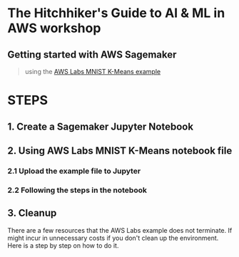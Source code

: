 # The Hitchhiker's Guide to AI & ML in AWS workshop
## Getting started with AWS Sagemaker
> using the [AWS Labs MNIST K-Means example](https://github.com/awslabs/amazon-sagemaker-examples/tree/master/sagemaker-python-sdk/1P_kmeans_highlevel)

# STEPS
## 1. Create a Sagemaker Jupyter Notebook

## 2. Using AWS Labs MNIST K-Means notebook file
### 2.1 Upload the example file to Jupyter

### 2.2 Following the steps in the notebook

## 3. Cleanup
There are a few resources that the AWS Labs example does not terminate. If might incur in unnecessary costs if you don't clean up the environment. Here is a step by step on how to do it.
